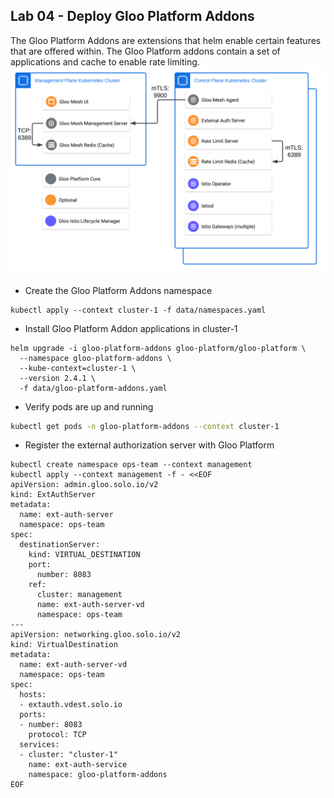 ## Lab 04 - Deploy Gloo Platform Addons <a name="lab-04---deploy-gloo-platform-addons-"></a>

The Gloo Platform Addons are extensions that helm enable certain features that are offered within. The Gloo Platform addons contain a set of applications and cache to enable rate limiting.
![Gloo Platform Addon Components](images/gloo-platform-addons.png)

* Create the Gloo Platform Addons namespace
```shell
kubectl apply --context cluster-1 -f data/namespaces.yaml
```

* Install Gloo Platform Addon applications in cluster-1
```shell
helm upgrade -i gloo-platform-addons gloo-platform/gloo-platform \
  --namespace gloo-platform-addons \
  --kube-context=cluster-1 \
  --version 2.4.1 \
  -f data/gloo-platform-addons.yaml
```

* Verify pods are up and running
```bash
kubectl get pods -n gloo-platform-addons --context cluster-1
```

* Register the external authorization server with Gloo Platform
```shell
kubectl create namespace ops-team --context management
kubectl apply --context management -f - <<EOF
apiVersion: admin.gloo.solo.io/v2
kind: ExtAuthServer
metadata:
  name: ext-auth-server
  namespace: ops-team
spec:
  destinationServer:
    kind: VIRTUAL_DESTINATION
    port:
      number: 8083
    ref:
      cluster: management
      name: ext-auth-server-vd
      namespace: ops-team
---
apiVersion: networking.gloo.solo.io/v2
kind: VirtualDestination
metadata:
  name: ext-auth-server-vd
  namespace: ops-team
spec:
  hosts:
  - extauth.vdest.solo.io
  ports:
  - number: 8083
    protocol: TCP
  services:
  - cluster: "cluster-1"
    name: ext-auth-service
    namespace: gloo-platform-addons
EOF
```
